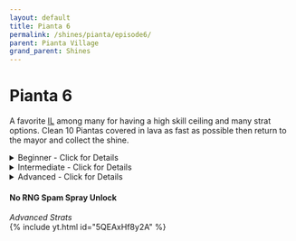```yaml
---
layout: default 
title: Pianta 6
permalink: /shines/pianta/episode6/
parent: Pianta Village
grand_parent: Shines
---
```

# Pianta 6
A favorite [IL](https://smscommunity.github.io/sms-guide/info/il/) among many for having a high skill ceiling and many strat options. Clean 10 Piantas covered in lava as fast as possible then return to the mayor and collect the shine.  

<details markdown="block">
  <summary markdown="span">
    Beginner - Click for Details
  </summary>

#### Early Unlock #2
*Beginner*  
- Do a full rollout
- Spray and aim to land just past the fence

<img src="https://i.imgur.com/d8P9uOW.gif" width="600">  

#### Easy Early Unlock #6
*Beginner*  
- Spray just left of the tree

<img src="https://i.imgur.com/QSgqOpN.gif" width="500">  

#### Around the Corner #5
*Beginner*  
- After you clean #4, dive rollout onto the slope and preserve your rollout momentum
- Stay on the slope
- Turn your camera as you run

<img src="https://i.imgur.com/Xti1QOz.gif" width="500">  

#### Y-Cam Early #7
*Beginner*  
- Spray an arc of water while you wait for #6 to finish unlocking
- Stand just past/behind #6 for good distance

<img src="https://i.imgur.com/5d3OllW.gif" width="500">  
</details>

<details markdown="block">
  <summary markdown="span">
    Intermediate - Click for Details
  </summary>

#### Spin Spray #5  
*Intermediate*  
- Take time immediately to line your angle up to execute Over the Wall #6 while #5 finishes unlocking (good unlock RNG gives you less time to prepare)
- Most common way to do this is run forward with the hover nozzle and press [Digital R](https://smscommunity.github.io/sms-guide/techniques/spamsprays/#the-difference-between-analog-and-digital) as you run off the slope of the grass
- Right when you start hovering, press X (Keep holding Digital R)
- Do a spinjump as you land, do a spam spray spinjump

<img src="https://i.imgur.com/43lxaza.gif" width="600">  

#### Over the Wall #6
*Intermediate*  
- After Spin Spray #5, do a delayed dive rollout with your preprepared angle
- Do another dive rollout (or a hoverslide rollout) while lining your angle up to do Mushroom Unlock #7

<img src="https://i.imgur.com/sGIlAhv.gif" width="600">  

#### Mushroom Unlock #7  
*Intermediate*  
- Aim just left of the tree
- When landing on the mushroom, rollout immediately (eating dust changes your angle)

<img src="https://i.imgur.com/CusVNlx.gif" width="600">  

#### "Free" 2:17 Ending
*Intermediate*  
<img src="https://i.imgur.com/cgdWCLf.gif" width="500">  
</details>
<details markdown="block">
  <summary markdown="span">
    Advanced - Click for Details
  </summary>

#### Over the Corner #5
*Advanced*  
- Helps mitigate bad unlock RNG on #5

<img src="https://i.imgur.com/W7t0plQ.gif" width="600">  

#### Behind the Back (Wilko Strat)
*Advanced*  
<img src="https://i.imgur.com/Hef5ReS.gif" width="600">  
</details>

#### No RNG Spam Spray Unlock  
*Advanced Strats*  
{% include yt.html id="5QEAxHf8y2A" %}  
